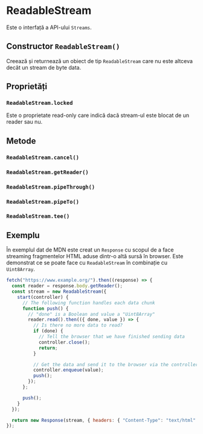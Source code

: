 # ReadableStream

Este o interfață a API-ului `Streams`.

## Constructor `ReadableStream()`

Creează și returnează un obiect de tip `ReadableStream` care nu este altceva decât un stream de byte data.

## Proprietăți

### `ReadableStream.locked`

Este o proprietate read-only care indică dacă stream-ul este blocat de un reader sau nu.

## Metode

### `ReadableStream.cancel()`

### `ReadableStream.getReader()`

### `ReadableStream.pipeThrough()`

### `ReadableStream.pipeTo()`

### `ReadableStream.tee()`

## Exemplu

În exemplul dat de MDN este creat un `Response` cu scopul de a face streaming fragmentelor HTML aduse dintr-o altă sursă în browser. Este demonstrat ce se poate face cu `ReadableStream` în combinație cu `Uint8Array`.

```javascript
fetch("https://www.example.org/").then((response) => {
  const reader = response.body.getReader();
  const stream = new ReadableStream({
    start(controller) {
      // The following function handles each data chunk
      function push() {
        // "done" is a Boolean and value a "Uint8Array"
        reader.read().then(({ done, value }) => {
          // Is there no more data to read?
          if (done) {
            // Tell the browser that we have finished sending data
            controller.close();
            return;
          }

          // Get the data and send it to the browser via the controller
          controller.enqueue(value);
          push();
        });
      };

      push();
    }
  });

  return new Response(stream, { headers: { "Content-Type": "text/html" } });
});
```
